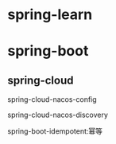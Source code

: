 # spring-learn
# spring-boot

## spring-cloud
spring-cloud-nacos-config

spring-cloud-nacos-discovery

spring-boot-idempotent:幂等